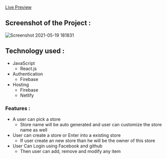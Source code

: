
[Live Preview](https://catch-of-the-day---master.web.app/)

## Screenshot of the Project :  

![Screenshot 2021-05-19 181831](https://user-images.githubusercontent.com/68158190/118812788-509b5e80-b8d0-11eb-882e-c84a27657160.jpg)

## Technology used : 
* JavaScript 
  * React.js
* Authentication
  * Firebase
* Hosting
  * Firebase
  * Netlify

### Features :
  * A user can pick a store
    * Store name will be auto generated and user can customize the store name as well
  * User can create a store or Enter into a existing store
    * If user create an new store than he will be the owner of this store
  * User Can Login using Facebook and github
    * Then user can add, remove and modify any item
 
  
